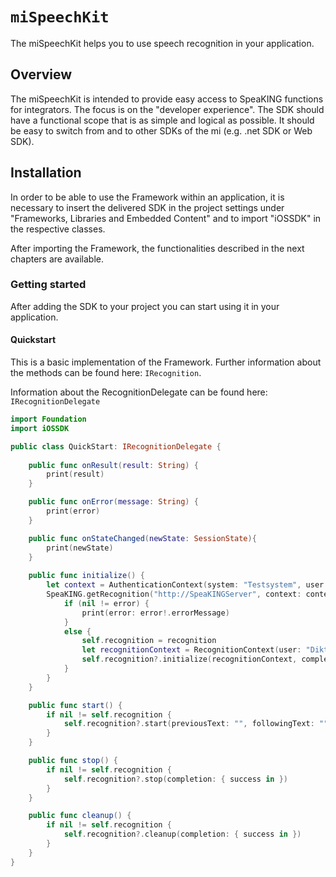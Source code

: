 # ``miSpeechKit``

The miSpeechKit helps you to use speech recognition in your application.


## Overview

The miSpeechKit is intended to provide easy access to SpeaKING functions for integrators. The focus is on the "developer experience". The SDK should have a functional scope that is as simple and logical as possible. It should be easy to switch from and to other SDKs of the mi (e.g. .net SDK or Web SDK).

## Installation

In order to be able to use the Framework within an application, it is necessary to insert the delivered SDK in the project settings under "Frameworks, Libraries and Embedded Content" and to import "iOSSDK" in the respective classes.

After importing the Framework, the functionalities described in the next chapters are available.

### Getting started

After adding the SDK to your project you can start using it in your application.

#### Quickstart

This is a basic implementation of the Framework. Further information about the methods can be found here: ``IRecognition``.

Information about the RecognitionDelegate can be found here: ``IRecognitionDelegate``

``` swift
import Foundation
import iOSSDK

public class QuickStart: IRecognitionDelegate {
    
    public func onResult(result: String) {
        print(result)
    }

    public func onError(message: String) {
        print(error)
    }

    public func onStateChanged(newState: SessionState){
        print(newState)
    }
        
    public func initialize() {
        let context = AuthenticationContext(system: "Testsystem", user: "Diktierer", password: "")
        SpeaKING.getRecognition("http://SpeaKINGServer", context: context, delegate: self) { recognition, error in
            if (nil != error) {
                print(error: error!.errorMessage)
            }
            else {
                self.recognition = recognition
                let recognitionContext = RecognitionContext(user: "Diktierer", vocabulary: "Beispielwortschatz")
                self.recognition?.initialize(recognitionContext, completion: { _ in })
            }
        }
    }

    public func start() {
        if nil != self.recognition {
            self.recognition?.start(previousText: "", followingText: "", completion: { success in })
        }
    }

    public func stop() {
        if nil != self.recognition {
            self.recognition?.stop(completion: { success in })
        }
    }

    public func cleanup() {
        if nil != self.recognition {
            self.recognition?.cleanup(completion: { success in })
        }
    }
}    
```

